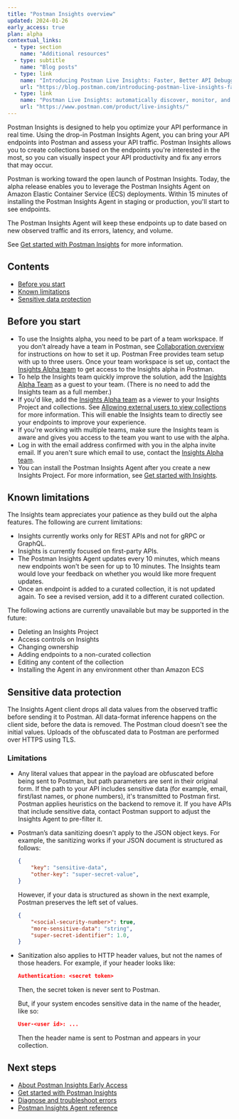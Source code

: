 ```yaml
---
title: "Postman Insights overview"
updated: 2024-01-26
early_access: true
plan: alpha
contextual_links:
  - type: section
    name: "Additional resources"
  - type: subtitle
    name: "Blog posts"
  - type: link
    name: "Introducing Postman Live Insights: Faster, Better API Debugging"
    url: "https://blog.postman.com/introducing-postman-live-insights-faster-better-api-debugging/"
  - type: link
    name: "Postman Live Insights: automatically discover, monitor, and add APIs"
    url: "https://www.postman.com/product/live-insights/"
---
```


Postman Insights is designed to help you optimize your API performance in real time. Using the drop-in Postman Insights Agent, you can bring your API endpoints into Postman and assess your API traffic. Postman Insights allows you to create collections based on the endpoints you're interested in the most, so you can visually inspect your API productivity and fix any errors that may occur.

Postman is working toward the open launch of Postman Insights. Today, the alpha release enables you to leverage the Postman Insights Agent on Amazon Elastic Container Service (ECS) deployments. Within 15 minutes of installing the Postman Insights Agent in staging or production, you'll start to see endpoints.

The Postman Insights Agent will keep these endpoints up to date based on new observed traffic and its errors, latency, and volume.

See [Get started with Postman Insights](/docs/insights/insights-gs/) for more information.

## Contents

* [Before you start](#before-you-start)
* [Known limitations](#known-limitations)
* [Sensitive data protection](#sensitive-data-protection)

## Before you start

* To use the Insights alpha, you need to be part of a team workspace. If you don’t already have a team in Postman, see [Collaboration overview](/docs/collaborating-in-postman/working-with-your-team/collaboration-overview/#creating-a-team) for instructions on how to set it up. Postman Free provides team setup with up to three users. Once your team workspace is set up, contact the [Insights Alpha team](mailto:live.insights.alpha@postman.com) to get access to the Insights alpha in Postman.
* To help the Insights team quickly improve the solution, add the [Insights Alpha Team](mailto:live.insights.alpha@postman.com) as a guest to your team. (There is no need to add the Insights team as a full member.)
* If you'd like, add the [Insights Alpha team](mailto:live.insights.alpha@postman.com) as a viewer to your Insights Project and collections. See [Allowing external users to view collections](/docs/collaborating-in-postman/sharing/#allowing-external-users-to-view-collections) for more information. This will enable the Insights team to directly see your endpoints to improve your experience.
* If you're working with multiple teams, make sure the Insights team is aware and gives you access to the team you want to use with the alpha.
* Log in with the email address confirmed with you in the alpha invite email. If you aren't sure which email to use, contact the [Insights Alpha team](mailto:live.insights.alpha@postman.com).
* You can install the Postman Insights Agent after you create a new Insights Project. For more information, see [Get started with Insights](#get-started).

## Known limitations

The Insights team appreciates your patience as they build out the alpha features. The following are current limitations:

* Insights currently works only for REST APIs and not for gRPC or GraphQL.
* Insights is currently focused on first-party APIs.
* The Postman Insights Agent updates every 10 minutes, which means new endpoints won't be seen for up to 10 minutes. The Insights team would love your feedback on whether you would like more frequent updates.
* Once an endpoint is added to a curated collection, it is not updated again. To see a revised version, add it to a different curated collection.

The following actions are currently unavailable but may be supported in the future:

* Deleting an Insights Project
* Access controls on Insights
* Changing ownership
* Adding endpoints to a non-curated collection
* Editing any content of the collection
* Installing the Agent in any environment other than Amazon ECS

## Sensitive data protection

The Insights Agent client drops all data values from the observed traffic before sending it to Postman. All data-format inference happens on the client side, before the data is removed. The Postman cloud doesn't see the initial values. Uploads of the obfuscated data to Postman are performed over HTTPS using TLS.

### Limitations

* Any literal values that appear in the payload are obfuscated before being sent to Postman, but path parameters are sent in their original form. If the path to your API includes sensitive data (for example, email, first/last names, or phone numbers), it's transmitted to Postman first. Postman applies heuristics on the backend to remove it. If you have APIs that include sensitive data, contact Postman support to adjust the Insights Agent to pre-filter it.
* Postman’s data sanitizing doesn't apply to the JSON object keys. For example, the sanitizing works if your JSON document is structured as follows:

    ```json
    {
        "key": "sensitive-data",
        "other-key": "super-secret-value",
    }
    ```

    However, if your data is structured as shown in the next example, Postman preserves the left set of values.

    ```json
    {
        "<social-security-number>": true,
        "more-sensitive-data": "string",
        "super-secret-identifier": 1.0,
    }
    ```

* Sanitization also applies to HTTP header values, but not the names of those headers. For example, if your header looks like:

    ```json
    Authentication: <secret token>
    ```

    Then, the secret token is never sent to Postman.

    But, if your system encodes sensitive data in the name of the header, like so:

    ```json
    User-<user id>: ...
    ```

    Then the header name is sent to Postman and appears in your collection.

## Next steps

* [About Postman Insights Early Access](/docs/insights/insights-early-access/)
* [Get started with Postman Insights](/docs/insights/insights-gs/)
* [Diagnose and troubleshoot errors](/docs/insights/insights-troubleshoot/)
* [Postman Insights Agent reference](/docs/insights/insights-reference/)
